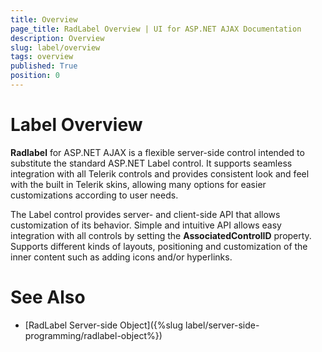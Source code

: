 ```yaml
---
title: Overview
page_title: RadLabel Overview | UI for ASP.NET AJAX Documentation
description: Overview
slug: label/overview
tags: overview
published: True
position: 0
---
```


# Label Overview



**Radlabel** for ASP.NET AJAX is a flexible server-side control intended to substitute the standard ASP.NET Label control. It supports seamless integration with all Telerik controls and provides consistent look and feel with the built in Telerik skins, allowing many options for easier customizations according to user needs. 

The Label control provides server- and client-side API that allows customization of its behavior. Simple and intuitive API allows easy integration with all controls by setting the **AssociatedControlID** property. Supports different kinds of layouts, positioning and customization of the inner content such as adding icons and/or hyperlinks. 



# See Also

 * [RadLabel Server-side Object]({%slug label/server-side-programming/radlabel-object%})

